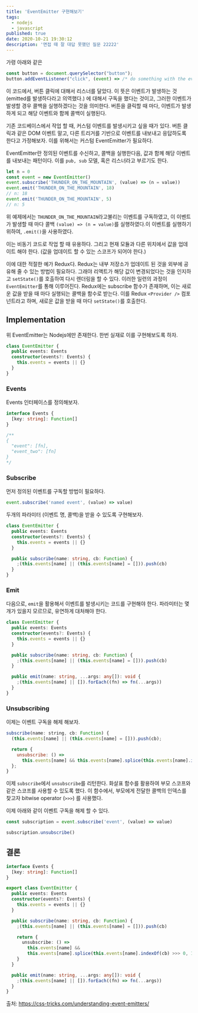 ```yaml
---
title: 'EventEmitter 구현해보기'
tags:
  - nodejs
  - javascript
published: true
date: 2020-10-21 19:30:12
description: '면접 때 잘 대답 못했던 질문 22222'
---
```


가령 아래와 같은

```javascript
const button = document.querySelector("button");
button.addEventListener("click", (event) => /* do something with the event */)
```

이 코드에서, 버튼 클릭에 대해서 리스너를 달았다. 이 뜻은 이벤트가 발생하는 것 (emitted를 발생하다라고 의역했다.) 에 대해서 구독을 했다는 것이고, 그러한 이벤트가 발생할 경우 콜백을 실행하겠다는 것을 의미한다. 버튼을 클릭할 때 마다, 이벤트가 발생하게 되고 해당 이벤트와 함께 콜백이 실행된다.

기존 코드베이스에서 작업 할 때, 커스텀 이벤트를 발생시키고 싶을 때가 있다. 버튼 클릭과 같은 DOM 이벤트 말고, 다른 트리거를 기반으로 이벤트를 내보내고 응답하도록 한다고 가정해보자. 이를 위해서는 커스텀 EventEmitter가 필요하다.

EventEmitter란 정의된 이벤트를 수신하고, 콜백을 실행한다음, 값과 함께 해당 이벤트를 내보내는 패턴이다. 이를 `pub, sub` 모델, 혹은 리스너라고 부르기도 한다.

```javascript
let n = 0
const event = new EventEmitter()
event.subscribe('THUNDER_ON_THE_MOUNTAIN', (value) => (n = value))
event.emit('THUNDER_ON_THE_MOUNTAIN', 18)
// n: 18
event.emit('THUNDER_ON_THE_MOUNTAIN', 5)
// n: 5
```

위 예제에서는 `THUNDER_ON_THE_MOUNTAIN`라고불리는 이벤트를 구독하였고, 이 이벤트가 발생할 때 마다 콜백 `(value) => (n = value)`를 실행하였다.이 이벤트를 실행하기 위하여, `.emit()`을 사용하였다.

이는 비동기 코드로 작업 할 때 유용하다. 그리고 현재 모듈과 다른 위치에서 값을 업데이트 해야 한다. (값을 업데이트 할 수 있는 스코프가 되어야 한다.)

이에 대한 적절한 예가 Redux다. Redux는 내부 저장소가 업데이트 된 것을 외부에 공유해 줄 수 있는 방법이 필요하다. 그래야 리액트가 해당 값이 변경되었다는 것을 인지하고 `setState()`를 호출하여 다시 렌더링을 할 수 있다. 이러한 일련의 과정이 `EventEmitter`를 통해 이루어진다. Redux에는 subscribe 함수가 존재하며, 이는 새로운 값을 받을 때 마다 실행되는 콜백을 함수로 받는다. 이를 Redux `<Provider />` 컴포넌트라고 하며, 새로운 값을 받을 때 마다 `setState()`를 호출한다.

## Implementation

위 EventEmitter는 Nodejs에만 존재한다. 한번 실재로 이를 구현해보도록 하자.

```typescript
class EventEmitter {
  public events: Events
  constructor(events?: Events) {
    this.events = events || {}
  }
}
```

### Events

Events 인터페이스를 정의해보자.

```typescript
interface Events {
  [key: string]: Function[]
}

/**
{
  "event": [fn],
  "event_two": [fn]
}
*/
```

### Subscribe

먼저 정의된 이벤트를 구독할 방법이 필요하다.

```typescript
event.subscribe('named event', (value) => value)
```

두개의 파라미터 (이벤트 명, 콜백)을 받을 수 있도록 구현해보자.

```typescript
class EventEmitter {
  public events: Events
  constructor(events?: Events) {
    this.events = events || {}
  }

  public subscribe(name: string, cb: Function) {
    ;(this.events[name] || (this.events[name] = [])).push(cb)
  }
}
```

### Emit

다음으로, `emit`을 활용해서 이벤트를 발생시키는 코드를 구현해야 한다. 파라미터는 몇개가 있을지 모르므로, 유연하게 대처해야 한다.

```typescript
class EventEmitter {
  public events: Events
  constructor(events?: Events) {
    this.events = events || {}
  }

  public subscribe(name: string, cb: Function) {
    ;(this.events[name] || (this.events[name] = [])).push(cb)
  }

  public emit(name: string, ...args: any[]): void {
    ;(this.events[name] || []).forEach((fn) => fn(...args))
  }
}
```

### Unsubscribing

이제는 이벤트 구독을 해제 해보자.

```javascript
subscribe(name: string, cb: Function) {
  (this.events[name] || (this.events[name] = [])).push(cb);

  return {
    unsubscribe: () =>
      this.events[name] && this.events[name].splice(this.events[name].indexOf(cb) >>> 0, 1)
  };
}
```

이제 `subscribe`에서 `unsubscribe`를 리턴한다. 화살표 함수를 활용하여 부모 스코프와 같은 스코프를 사용할 수 있도록 했다. 이 함수에서, 부모에게 전달한 콜백의 인덱스를 찾고자 bitwise operator (`>>>`) 를 사용했다.

이제 아래와 같이 이벤트 구독을 해제 할 수 있다.

```javascript
const subscription = event.subscribe('event', (value) => value)

subscription.unsubscribe()
```

## 결론

```typescript
interface Events {
  [key: string]: Function[]
}

export class EventEmitter {
  public events: Events
  constructor(events?: Events) {
    this.events = events || {}
  }

  public subscribe(name: string, cb: Function) {
    ;(this.events[name] || (this.events[name] = [])).push(cb)

    return {
      unsubscribe: () =>
        this.events[name] &&
        this.events[name].splice(this.events[name].indexOf(cb) >>> 0, 1),
    }
  }

  public emit(name: string, ...args: any[]): void {
    ;(this.events[name] || []).forEach((fn) => fn(...args))
  }
}
```

출처: https://css-tricks.com/understanding-event-emitters/
